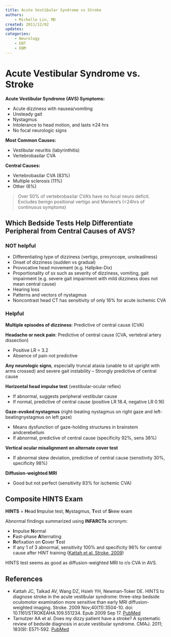 ```yaml
---
title: Acute Vestibular Syndrome vs Stroke
authors:
    - Michelle Lin, MD
created: 2011/12/02
updates:
categories:
    - Neurology
    - ENT
    - EBM
---
```


# Acute Vestibular Syndrome vs. Stroke

**Acute Vestibular Syndrome (AVS) Symptoms:**

- Acute dizziness with nausea/vomiting
- Unsteady gait
- Nystagmus
- Intolerance to head motion, and lasts &ge;24 hrs
- No focal neurologic signs

**Most Common Causes:**

- Vestibular neuritis (labyrinthitis)
- Vertebrobasilar CVA 

**Central Causes:**

- Vertebrobasilar CVA (83%)
- Multiple sclerosis (11%)
- Other (6%) 

> Over 50% of vertebrobasilar CVA’s have no focal neuro deficit.
> Excludes benign positional vertigo and Meniere’s (&lt;24hrs of continuous symptoms)

## Which Bedside Tests Help Differentiate Peripheral from Central Causes of AVS? 

### NOT helpful

- Differentiating type of dizziness (vertigo, presyncope, unsteadiness)
- Onset of dizziness (sudden vs gradual)
- Provocative head movement (e.g. Hallpike-Dix)
- Proportionality of sx such as severity of dizziness, vomiting, gait impairment (e.g. severe gait impairment with mild dizziness does not mean central cause)
- Hearing loss
- Patterns and vectors of nystagmus
- Noncontrast head CT has sensitivity of only 16% for acute ischemic CVA

### Helpful

**Multiple episodes of dizziness**: Predictive of central cause (CVA)

**Headache or neck pain**: Predictive of central cause (CVA, vertebral artery dissection)

- Positive LR = 3.2
- Absence of pain not predictive

**Any neurologic signs**, especially truncal ataxia (unable to sit upright with arms crossed) and severe gait instability 
– Strongly predictive of central cause

**Horizontal head impulse test** (vestibular-ocular reflex)

- If abnormal, suggests peripheral vestibular cause
- If normal, predictive of central cause (positive LR 18.4, negative LR 0.16)

**Gaze-evoked nystagmus** (right-beating nystagmus on right gaze and left-beatingnystagmus on left gaze)

- Means dysfunction of gaze-holding structures in brainstem andcerebellum
- If abnormal, predictive of central cause (specificity 92%, sens 38%) 

**Vertical ocular misalignment on alternate cover test**

- If abnormal skew deviation, predictive of central cause (sensitivity 30%, specificity 98%)

**Diffusion-weighted MRI**

- Good but not perfect (sensitivity 83% for ischemic CVA)

## Composite HINTS Exam

**HINTS** = **H**ead **I**mpulse test, **N**ystagmus, **T**est of **S**kew exam

Abnormal findings summarized using **INFARCTs** acronym:

- **I**mpulse **N**ormal 
- **F**ast-phase **A**lternating 
- **R**efixation on **C**over **T**est 
- If any 1 of 3 abnormal, sensitivity 100% and specificity 96% for central cause after HINT training ([Kattah et al. Stroke, 2009](https://www.ncbi.nlm.nih.gov/pubmed/?term=19762709))

HINTS test seems as good as diffusion-weighted MRI to r/o CVA in AVS. 

## References

- Kattah JC, Talkad AV, Wang DZ, Hsieh YH, Newman-Toker DE. HINTS to diagnose stroke in the acute vestibular syndrome: three-step bedside oculomotor examination more sensitive than early MRI diffusion-weighted imaging. Stroke. 2009 Nov;40(11):3504-10. doi: 10.1161/STROKEAHA.109.551234. Epub 2009 Sep 17. [PubMed](https://www.ncbi.nlm.nih.gov/pubmed/?term=19762709)
- Tarnutzer AA et al. Does my dizzy patient have a stroke? A systematic review of bedside diagnosis in acute vestibular syndrome. CMAJ. 2011; 183(9): E571-592. [PubMed](https://www.ncbi.nlm.nih.gov/pubmed/?term=21576300)
